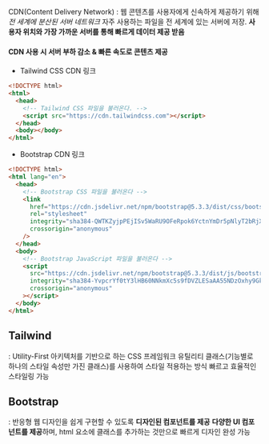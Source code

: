 CDN(Content Delivery Network)
: 웹 콘텐츠를 사용자에게 신속하게 제공하기 위해 *전 세계에 분산된 서버 네트워크*
자주 사용하는 파일을 전 세계에 있는 서버에 저장. **사용자 위치와 가장 가까운 서버를 통해 빠르게 데이터 제공 받음**
#### CDN 사용 시 서버 부하 감소 & 빠른 속도로 콘텐츠 제공

+ Tailwind CSS CDN 링크
```html
<!DOCTYPE html>
<html>
  <head>
    <!-- Tailwind CSS 파일을 불러온다. -->
    <script src="https://cdn.tailwindcss.com"></script>
  </head>
  <body></body>
</html>

```
+ Bootstrap CDN 링크
```html
<!DOCTYPE html>
<html lang="en">
  <head>
    <!-- Bootstrap CSS 파일을 불러온다 -->
    <link
      href="https://cdn.jsdelivr.net/npm/bootstrap@5.3.3/dist/css/bootstrap.min.css"
      rel="stylesheet"
      integrity="sha384-QWTKZyjpPEjISv5WaRU9OFeRpok6YctnYmDr5pNlyT2bRjXh0JMhjY6hW+ALEwIH"
      crossorigin="anonymous"
    />
  </head>
  <body>
    <!-- Bootstrap JavaScript 파일을 불러온다 -->
    <script
      src="https://cdn.jsdelivr.net/npm/bootstrap@5.3.3/dist/js/bootstrap.bundle.min.js"
      integrity="sha384-YvpcrYf0tY3lHB60NNkmXc5s9fDVZLESaAA55NDzOxhy9GkcIdslK1eN7N6jIeHz"
      crossorigin="anonymous"
    ></script>
  </body>
</html>

```

## Tailwind
: Utility-First 아키텍처를 기반으로 하는 CSS 프레임워크
유틸리티 클래스(기능별로 하나의 스타일 속성만 가진 클래스)를 사용하여 스타일 적용하는 방식 빠르고 효율적인 스타일링 가능

## Bootstrap
: 반응형 웹 디자인을 쉽게 구현할 수 있도록 **디자인된 컴포넌트를 제공**
**다양한 UI 컴포넌트를 제공**하며, html 요소에 클래스를 추가하는 것만으로 빠르게 디자인 완성 가능